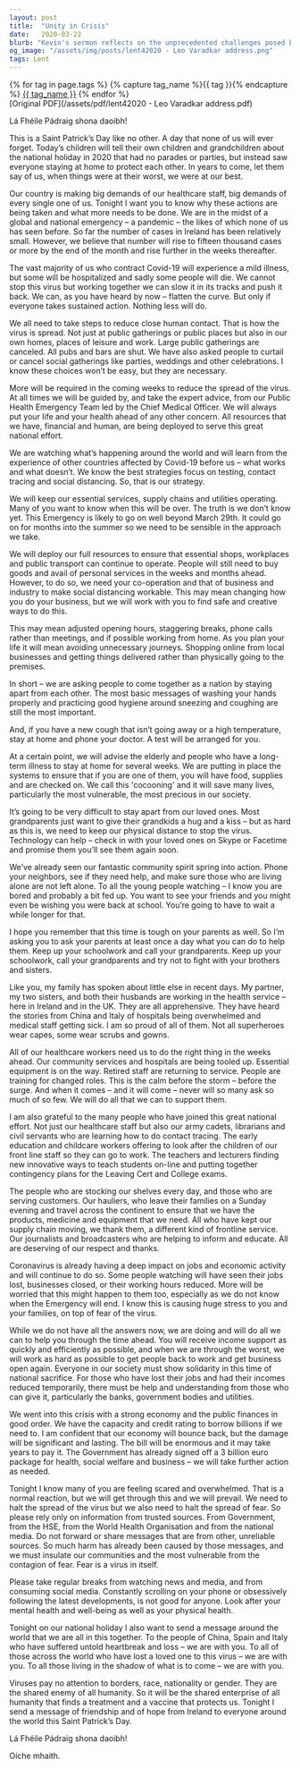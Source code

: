 ```yaml
---
layout: post
title:  "Unity in Crisis"
date:   2020-03-22
blurb: "Kevin's sermon reflects on the unprecedented challenges posed by the Covid-19 pandemic, emphasizing the importance of solidarity and community spirit. He urges everyone to practice social distancing, support healthcare workers, and maintain hope during this national emergency. The core message is about coming together by staying apart, and the power of collective action in the face of a global crisis."
og_image: "/assets/img/posts/lent42020 - Leo Varadkar address.png"
tags: Lent
---    
```

<div class="tag-pills">
  {% for tag in page.tags %}
    {% capture tag_name %}{{ tag }}{% endcapture %}
    <a href="{{ site.baseurl }}/tag/{{ tag_name }}" class="tag-pill">{{ tag_name }}</a>
  {% endfor %}
</div>
[Original PDF](/assets/pdf/lent42020 - Leo Varadkar address.pdf)

Lá Fhéile Pádraig shona daoibh!

This is a Saint Patrick’s Day like no other. A day that none of us will ever forget. Today’s children will tell their own children and grandchildren about the national holiday in 2020 that had no parades or parties, but instead saw everyone staying at home to protect each other. In years to come, let them say of us, when things were at their worst, we were at our best.

Our country is making big demands of our healthcare staff, big demands of every single one of us. Tonight I want you to know why these actions are being taken and what more needs to be done. We are in the midst of a global and national emergency – a pandemic – the likes of which none of us has seen before. So far the number of cases in Ireland has been relatively small. However, we believe that number will rise to fifteen thousand cases or more by the end of the month and rise further in the weeks thereafter.

The vast majority of us who contract Covid-19 will experience a mild illness, but some will be hospitalized and sadly some people will die. We cannot stop this virus but working together we can slow it in its tracks and push it back. We can, as you have heard by now – flatten the curve. But only if everyone takes sustained action. Nothing less will do.

We all need to take steps to reduce close human contact. That is how the virus is spread. Not just at public gatherings or public places but also in our own homes, places of leisure and work. Large public gatherings are canceled. All pubs and bars are shut. We have also asked people to curtail or cancel social gatherings like parties, weddings and other celebrations. I know these choices won’t be easy, but they are necessary.

More will be required in the coming weeks to reduce the spread of the virus. At all times we will be guided by, and take the expert advice, from our Public Health Emergency Team led by the Chief Medical Officer. We will always put your life and your health ahead of any other concern. All resources that we have, financial and human, are being deployed to serve this great national effort.

We are watching what’s happening around the world and will learn from the experience of other countries affected by Covid-19 before us – what works and what doesn’t. We know the best strategies focus on testing, contact tracing and social distancing. So, that is our strategy.

We will keep our essential services, supply chains and utilities operating. Many of you want to know when this will be over. The truth is we don’t know yet. This Emergency is likely to go on well beyond March 29th. It could go on for months into the summer so we need to be sensible in the approach we take.

We will deploy our full resources to ensure that essential shops, workplaces and public transport can continue to operate. People will still need to buy goods and avail of personal services in the weeks and months ahead. However, to do so, we need your co-operation and that of business and industry to make social distancing workable. This may mean changing how you do your business, but we will work with you to find safe and creative ways to do this.

This may mean adjusted opening hours, staggering breaks, phone calls rather than meetings, and if possible working from home. As you plan your life it will mean avoiding unnecessary journeys. Shopping online from local businesses and getting things delivered rather than physically going to the premises.

In short – we are asking people to come together as a nation by staying apart from each other. The most basic messages of washing your hands properly and practicing good hygiene around sneezing and coughing are still the most important.

And, if you have a new cough that isn’t going away or a high temperature, stay at home and phone your doctor. A test will be arranged for you.

At a certain point, we will advise the elderly and people who have a long-term illness to stay at home for several weeks. We are putting in place the systems to ensure that if you are one of them, you will have food, supplies and are checked on. We call this 'cocooning' and it will save many lives, particularly the most vulnerable, the most precious in our society.

It’s going to be very difficult to stay apart from our loved ones. Most grandparents just want to give their grandkids a hug and a kiss – but as hard as this is, we need to keep our physical distance to stop the virus. Technology can help – check in with your loved ones on Skype or Facetime and promise them you’ll see them again soon.

We’ve already seen our fantastic community spirit spring into action. Phone your neighbors, see if they need help, and make sure those who are living alone are not left alone. To all the young people watching – I know you are bored and probably a bit fed up. You want to see your friends and you might even be wishing you were back at school. You’re going to have to wait a while longer for that.

I hope you remember that this time is tough on your parents as well. So I’m asking you to ask your parents at least once a day what you can do to help them. Keep up your schoolwork and call your grandparents. Keep up your schoolwork, call your grandparents and try not to fight with your brothers and sisters.

Like you, my family has spoken about little else in recent days. My partner, my two sisters, and both their husbands are working in the health service – here in Ireland and in the UK. They are all apprehensive. They have heard the stories from China and Italy of hospitals being overwhelmed and medical staff getting sick. I am so proud of all of them. Not all superheroes wear capes, some wear scrubs and gowns.

All of our healthcare workers need us to do the right thing in the weeks ahead. Our community services and hospitals are being tooled up. Essential equipment is on the way. Retired staff are returning to service. People are training for changed roles. This is the calm before the storm – before the surge. And when it comes – and it will come – never will so many ask so much of so few. We will do all that we can to support them.

I am also grateful to the many people who have joined this great national effort. Not just our healthcare staff but also our army cadets, librarians and civil servants who are learning how to do contact tracing. The early education and childcare workers offering to look after the children of our front line staff so they can go to work. The teachers and lecturers finding new innovative ways to teach students on-line and putting together contingency plans for the Leaving Cert and College exams.

The people who are stocking our shelves every day, and those who are serving customers. Our hauliers, who leave their families on a Sunday evening and travel across the continent to ensure that we have the products, medicine and equipment that we need. All who have kept our supply chain moving, we thank them, a different kind of frontline service. Our journalists and broadcasters who are helping to inform and educate. All are deserving of our respect and thanks.

Coronavirus is already having a deep impact on jobs and economic activity and will continue to do so. Some people watching will have seen their jobs lost, businesses closed, or their working hours reduced. More will be worried that this might happen to them too, especially as we do not know when the Emergency will end. I know this is causing huge stress to you and your families, on top of fear of the virus.

While we do not have all the answers now, we are doing and will do all we can to help you through the time ahead. You will receive income support as quickly and efficiently as possible, and when we are through the worst, we will work as hard as possible to get people back to work and get business open again. Everyone in our society must show solidarity in this time of national sacrifice. For those who have lost their jobs and had their incomes reduced temporarily, there must be help and understanding from those who can give it, particularly the banks, government bodies and utilities.

We went into this crisis with a strong economy and the public finances in good order. We have the capacity and credit rating to borrow billions if we need to. I am confident that our economy will bounce back, but the damage will be significant and lasting. The bill will be enormous and it may take years to pay it. The Government has already signed off a 3 billion euro package for health, social welfare and business – we will take further action as needed.

Tonight I know many of you are feeling scared and overwhelmed. That is a normal reaction, but we will get through this and we will prevail. We need to halt the spread of the virus but we also need to halt the spread of fear. So please rely only on information from trusted sources. From Government, from the HSE, from the World Health Organisation and from the national media. Do not forward or share messages that are from other, unreliable sources. So much harm has already been caused by those messages, and we must insulate our communities and the most vulnerable from the contagion of fear. Fear is a virus in itself.

Please take regular breaks from watching news and media, and from consuming social media. Constantly scrolling on your phone or obsessively following the latest developments, is not good for anyone. Look after your mental health and well-being as well as your physical health.

Tonight on our national holiday I also want to send a message around the world that we are all in this together. To the people of China, Spain and Italy who have suffered untold heartbreak and loss – we are with you. To all of those across the world who have lost a loved one to this virus – we are with you. To all those living in the shadow of what is to come – we are with you.

Viruses pay no attention to borders, race, nationality or gender. They are the shared enemy of all humanity. So it will be the shared enterprise of all humanity that finds a treatment and a vaccine that protects us. Tonight I send a message of friendship and of hope from Ireland to everyone around the world this Saint Patrick’s Day.

Lá Fhéile Pádraig shona daoibh!

Oíche mhaith.
